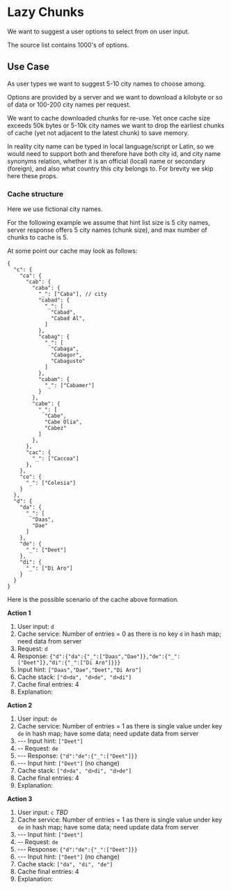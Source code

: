# Lazy Chunks

We want to suggest a user options to select
from on user input.

The source list contains 1000's of options.

## Use Case

As user types we want to suggest 5-10 city names
to choose among.

Options are provided by a server and we want to
download a kilobyte or so of data or 
100-200 city names per request.

We want to cache downloaded chunks for re-use.
Yet once cache size exceeds 50k bytes or
5-10k city names we want to drop the earliest
chunks of cache (yet not adjacent to the latest
chunk) to save memory.

In reality city name can be typed in local
language/script or Latin, so we would need
to support both and therefore have both city id,
and city name synonyms relation, whether
it is an official (local) name
or secondary (foreign), and also
what country this city belongs to. 
For brevity we skip here these props.

### Cache structure

Here we use fictional city names.

For the following example we assume
that hint list size is 5 city names,
server response offers 5 city names (chunk size),
and max number of chunks to cache is 5. 

At some point our cache may look as follows:

```
{
  "c": {
    "ca": {
      "cab": {
        "caba": {
          "_": ["Caba"], // city
          "cabad": {
            "_": [
              "Cabad",
              "Cabad Al",
            ] 
          },
          "cabag": {
            "_": [
              "Cabaga",
              "Cabagor",
              "Cabagusto"
            ]
          },
          "cabam": {
            "_": ["Cabamer"]
          }
        },
        "cabe": {
          "_": [
            "Cabe",
            "Cabe Olia",
            "Cabez"
          ]
        },
      },
      "cac": {
        "_": ["Caccoa"]
      },
    },
    "co": {
      "_": ["Colesia"]
    }
  },
  "d": {
    "da": {
      "_": [
        "Daas",
        "Dae"
      ]
    },
    "de": {
      "_": ["Deet"]
    },
    "di": {
      "_": ["Di Aro"]
    }
  }
}
```

Here is the possible scenario of the cache
above formation.

**Action 1**
1. User input: `d`
1. Cache service: Number of entries = 0
   as there is no key `d` in hash map;
   need data from server 
1. Request: `d`
1. Response: `{"d":{"da":{"_":["Daas","Dae"]},"de":{"_":["Deet"]},"di":{"_":["Di Aro"]}}}` 
1. Input hint: `["Daas","Dae","Deet","Di Aro"]`
1. Cache stack: `["d>da", "d>de", "d>di"]`
1. Cache final entries: 4
1. Explanation: 

**Action 2**
1. User input: `de`
1. Cache service: Number of entries = 1
   as there is single value under key `de` in hash map;
   have some data; need update data from server
1. --- Input hint: `["Deet"]`
1. -- Request: `de`
1. --- Response: `{"d":"de":{"_":["Deet"]}}` 
1. --- Input hint: `["Deet"]` (no change)
1. Cache stack: `["d>da", "d>di", "d>de"]`
1. Cache final entries: 4
1. Explanation: 

**Action 3**
1. User input: `c`
_TBD_
1. Cache service: Number of entries = 1
   as there is single value under key `de` in hash map;
   have some data; need update data from server
1. --- Input hint: `["Deet"]`
1. -- Request: `de`
1. --- Response: `{"d":"de":{"_":["Deet"]}}` 
1. --- Input hint: `["Deet"]` (no change)
1. Cache stack: `["da", "di", "de"]`
1. Cache final entries: 4
1. Explanation: 
